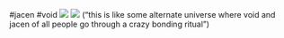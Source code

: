 #jacen #void 
**![](https://lh7-rt.googleusercontent.com/docsz/AD_4nXeE-S2i97hAWe9rdNlCATZqcDO0viXTuThXrhqF509d76WRnIoo4y1nBiD0Hm6vDPFX5-OheHdU5wGCkoHPFSX0AmPzaCWwO0SrtTX3LOL2GcqufM-4kMWmzNbcGMn13XaVVJuf?key=ArE9gjGx41F-QdnnpTPqXmu4)**
**![](https://lh7-rt.googleusercontent.com/docsz/AD_4nXfEkC1LxGJoHjGv0OSL4QrXYt0GntQjYV7KDVntrzJPkz7VfoD6C7x9iu-Lo_VQ-nLadZZmv_dQdU7fBYGAFR81ZlbbQjIEk2e6It8v_L1ofRifd_KEDw4IT9m86cFeVYambzkA?key=ArE9gjGx41F-QdnnpTPqXmu4)**
(“this is like some alternate universe where void and jacen of all people go through a crazy bonding ritual”)